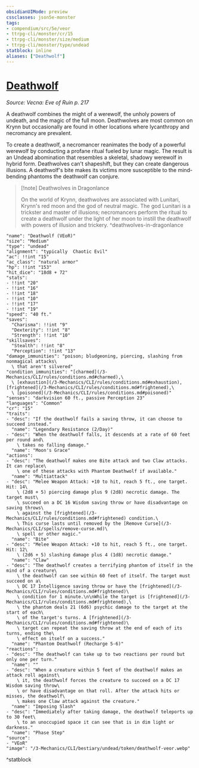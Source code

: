 ```yaml
---
obsidianUIMode: preview
cssclasses: json5e-monster
tags:
- compendium/src/5e/veor
- ttrpg-cli/monster/cr/15
- ttrpg-cli/monster/size/medium
- ttrpg-cli/monster/type/undead
statblock: inline
aliases: ["Deathwolf"]
---
```

# [Deathwolf](3-Mechanics\CLI\bestiary\undead/deathwolf-veor.md)
*Source: Vecna: Eve of Ruin p. 217*  

A deathwolf combines the might of a werewolf, the unholy powers of undeath, and the magic of the full moon. Deathwolves are most common on Krynn but occasionally are found in other locations where lycanthropy and necromancy are prevalent.

To create a deathwolf, a necromancer reanimates the body of a powerful werewolf by conducting a profane ritual fueled by lunar magic. The result is an Undead abomination that resembles a skeletal, shadowy werewolf in hybrid form. Deathwolves can't shapeshift, but they can create dangerous illusions. A deathwolf's bite makes its victims more susceptible to the mind-bending phantoms the deathwolf can conjure.

> [!note] Deathwolves in Dragonlance
> 
> On the world of Krynn, deathwolves are associated with Lunitari, Krynn's red moon and the god of neutral magic. The god Lunitari is a trickster and master of illusions; necromancers perform the ritual to create a deathwolf under the light of her moon to instill the deathwolf with powers of illusion and trickery.
^deathwolves-in-dragonlance

```statblock
"name": "Deathwolf (VEoR)"
"size": "Medium"
"type": "undead"
"alignment": "typically  Chaotic Evil"
"ac": !!int "15"
"ac_class": "natural armor"
"hp": !!int "153"
"hit_dice": "18d8 + 72"
"stats":
- !!int "20"
- !!int "16"
- !!int "18"
- !!int "10"
- !!int "17"
- !!int "19"
"speed": "40 ft."
"saves":
  "Charisma": !!int "9"
  "Dexterity": !!int "8"
  "Strength": !!int "10"
"skillsaves":
  "Stealth": !!int "8"
  "Perception": !!int "13"
"damage_immunities": "poison; bludgeoning, piercing, slashing from nonmagical attacks\
  \ that aren't silvered"
"condition_immunities": "[charmed](/3-Mechanics/CLI/rules/conditions.md#charmed),\
  \ [exhaustion](/3-Mechanics/CLI/rules/conditions.md#exhaustion), [frightened](/3-Mechanics/CLI/rules/conditions.md#frightened),\
  \ [poisoned](/3-Mechanics/CLI/rules/conditions.md#poisoned)"
"senses": "darkvision 60 ft., passive Perception 23"
"languages": "Common"
"cr": "15"
"traits":
- "desc": "If the deathwolf fails a saving throw, it can choose to succeed instead."
  "name": "Legendary Resistance (2/Day)"
- "desc": "When the deathwolf falls, it descends at a rate of 60 feet per round and\
    \ takes no falling damage."
  "name": "Moon's Grace"
"actions":
- "desc": "The deathwolf makes one Bite attack and two Claw attacks. It can replace\
    \ one of these attacks with Phantom Deathwolf if available."
  "name": "Multiattack"
- "desc": "Melee Weapon Attack: +10 to hit, reach 5 ft., one target. Hit: 14\
    \ (2d8 + 5) piercing damage plus 9 (2d8) necrotic damage. The target must\
    \ succeed on a DC 16 Wisdom saving throw or have disadvantage on saving throws\
    \ against the [frightened](/3-Mechanics/CLI/rules/conditions.md#frightened) condition.\
    \ This curse lasts until removed by the [Remove Curse](/3-Mechanics/CLI/spells/remove-curse.md)\
    \ spell or other magic."
  "name": "Bite"
- "desc": "Melee Weapon Attack: +10 to hit, reach 5 ft., one target. Hit: 12\
    \ (2d6 + 5) slashing damage plus 4 (1d8) necrotic damage."
  "name": "Claw"
- "desc": "The deathwolf creates a terrifying phantom of itself in the mind of a creature\
    \ the deathwolf can see within 60 feet of itself. The target must succeed on a\
    \ DC 17 Intelligence saving throw or have the [frightened](/3-Mechanics/CLI/rules/conditions.md#frightened)\
    \ condition for 1 minute.\n\nWhile the target is [frightened](/3-Mechanics/CLI/rules/conditions.md#frightened),\
    \ the phantom deals 21 (6d6) psychic damage to the target at the start of each\
    \ of the target's turns. A [frightened](/3-Mechanics/CLI/rules/conditions.md#frightened)\
    \ target can repeat the saving throw at the end of each of its turns, ending the\
    \ effect on itself on a success."
  "name": "Phantom Deathwolf (Recharge 5-6)"
"reactions":
- "desc": "The deathwolf can take up to two reactions per round but only one per turn."
  "name": ""
- "desc": "When a creature within 5 feet of the deathwolf makes an attack roll against\
    \ it, the deathwolf forces the creature to succeed on a DC 17 Wisdom saving throw\
    \ or have disadvantage on that roll. After the attack hits or misses, the deathwolf\
    \ makes one Claw attack against the creature."
  "name": "Imposing Slash"
- "desc": "Immediately after taking damage, the deathwolf teleports up to 30 feet\
    \ to an unoccupied space it can see that is in dim light or darkness."
  "name": "Phase Step"
"source":
- "VEoR"
"image": "/3-Mechanics/CLI/bestiary/undead/token/deathwolf-veor.webp"
```
^statblock